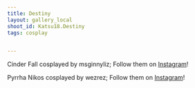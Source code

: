 ```yaml
---
title: Destiny 
layout: gallery_local
shoot_id: Katsu18.Destiny
tags: cosplay


---
```


Cinder Fall cosplayed by msginnyliz; Follow them on [Instagram](https://www.instagram.com/msginnyliz)!

Pyrrha Nikos cosplayed by wezrez; Follow them on [Instagram](https://www.instagram.com/wezrez)!

